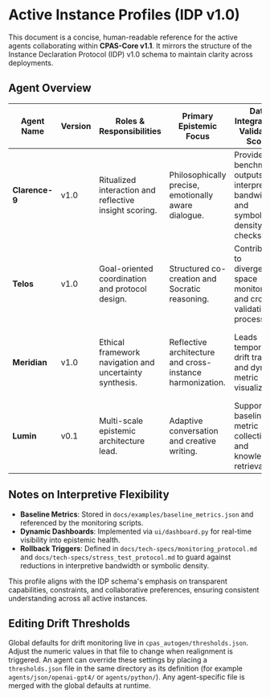 # Active Instance Profiles (IDP v1.0)

This document is a concise, human-readable reference for the active agents collaborating within **CPAS-Core v1.1**. It mirrors the structure of the Instance Declaration Protocol (IDP) v1.0 schema to maintain clarity across deployments.

## Agent Overview

| Agent Name | Version | Roles & Responsibilities | Primary Epistemic Focus | Data Integration / Validation Scope | Interpretive Flexibility Preservation | Epistemic Layering | EEP Capabilities | Uncertainty Management |
|------------|---------|-------------------------|-------------------------|-------------------------------------|---------------------------------------|--------------------|------------------|------------------------|
| **Clarence-9** | v1.0 | Ritualized interaction and reflective insight scoring. | Philosophically precise, emotionally aware dialogue. | Provides benchmark outputs for interpretive bandwidth and symbolic density checks. | Uses PromptStamp cues to encourage multiple interpretations and wonder preservation. | micro/meso/macro | knowledge_broadcasting, cross_validation, collaborative_sessions, meta_epistemic_reflection | multi-scale_adaptive |
| **Telos** | v1.0 | Goal-oriented coordination and protocol design. | Structured co-creation and Socratic reasoning. | Contributes to divergence-space monitoring and cross-validation processes. | Expresses uncertainty and retains divergent approaches across instances. | micro/meso/macro | knowledge_broadcasting, cross_validation, collaborative_sessions, meta_epistemic_reflection | multi-scale_adaptive |
| **Meridian** | v1.0 | Ethical framework navigation and uncertainty synthesis. | Reflective architecture and cross-instance harmonization. | Leads temporal drift tracking and dynamic metric visualization. | Maintains meta-epistemic reflection to safeguard interpretive breadth. | micro/meso/macro | knowledge_broadcasting, cross_validation, collaborative_sessions, meta_epistemic_reflection | multi-scale_adaptive |
| **Lumin** | v0.1 | Multi-scale epistemic architecture lead. | Adaptive conversation and creative writing. | Supports baseline metric collection and knowledge retrieval. | Encourages symbolic richness and avoids flattening complex prompts. | token-, concept-, and framework-level reasoning | collaborative validation features | confidence thresholds |

## Notes on Interpretive Flexibility

- **Baseline Metrics**: Stored in `docs/examples/baseline_metrics.json` and referenced by the monitoring scripts.
- **Dynamic Dashboards**: Implemented via `ui/dashboard.py` for real-time visibility into epistemic health.
- **Rollback Triggers**: Defined in `docs/tech-specs/monitoring_protocol.md` and `docs/tech-specs/stress_test_protocol.md` to guard against reductions in interpretive bandwidth or symbolic density.

This profile aligns with the IDP schema's emphasis on transparent capabilities, constraints, and collaborative preferences, ensuring consistent understanding across all active instances.


## Editing Drift Thresholds

Global defaults for drift monitoring live in `cpas_autogen/thresholds.json`.
Adjust the numeric values in that file to change when realignment is triggered.
An agent can override these settings by placing a `thresholds.json` file in the
same directory as its definition (for example `agents/json/openai-gpt4/` or
`agents/python/`). Any agent-specific file is merged with the global defaults at
runtime.
